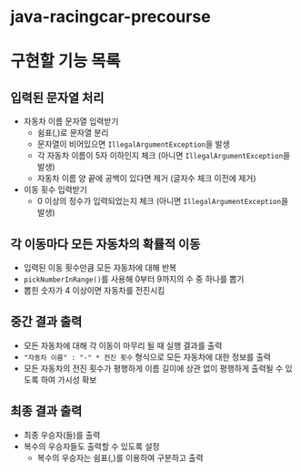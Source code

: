 # java-racingcar-precourse
# 구현할 기능 목록
## 입력된 문자열 처리
- 자동차 이름 문자열 입력받기
  - 쉼표(,)로 문자열 분리
  - 문자열이 비어있으면 `IllegalArgumentException`을 발생
  - 각 자동차 이름이 5자 이하인지 체크 (아니면 `IllegalArgumentException`을 발생)
  - 자동차 이름 양 끝에 공백이 있다면 제거 (글자수 체크 이전에 제거)
- 이동 횟수 입력받기
  - 0 이상의 정수가 입력되었는지 체크 (아니면 `IllegalArgumentException`을 발생)

## 각 이동마다 모든 자동차의 확률적 이동
- 입력된 이동 횟수만큼 모든 자동차에 대해 반복
- `pickNumberInRange()`를 사용해 0부터 9까지의 수 중 하나를 뽑기
- 뽑힌 숫자가 4 이상이면 자동차를 전진시킴

## 중간 결과 출력
- 모든 자동차에 대해 각 이동이 마무리 될 때 실행 결과를 출력
- `"자동차 이름" : "-" * 전진 횟수` 형식으로 모든 자동차에 대한 정보를 출력
- 모든 자동차의 전진 횟수가 평행하게 이름 길이에 상관 없이 평행하게 출력될 수 있도록 하여 가시성 확보

## 최종 결과 출력
- 최종 우승자(들)를 출력
- 복수의 우승자들도 출력할 수 있도록 설정
  - 복수의 우승자는 쉼표(,)를 이용하여 구분하고 출력